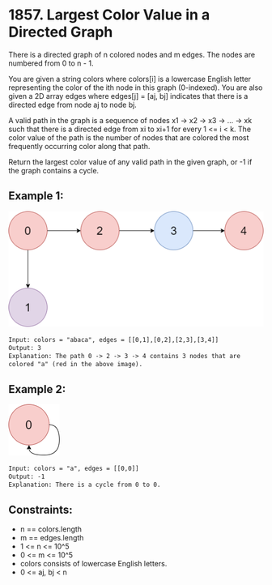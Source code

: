 # 1857. Largest Color Value in a Directed Graph

There is a directed graph of n colored nodes and m edges. The nodes are numbered from 0 to n - 1.

You are given a string colors where colors[i] is a lowercase English letter representing the color of the ith node in this graph (0-indexed). You are also given a 2D array edges where edges[j] = [aj, bj] indicates that there is a directed edge from node aj to node bj.

A valid path in the graph is a sequence of nodes x1 -> x2 -> x3 -> ... -> xk such that there is a directed edge from xi to xi+1 for every 1 <= i < k. The color value of the path is the number of nodes that are colored the most frequently occurring color along that path.

Return the largest color value of any valid path in the given graph, or -1 if the graph contains a cycle.

## Example 1:

![Example 1](./images/ex1.png)

```
Input: colors = "abaca", edges = [[0,1],[0,2],[2,3],[3,4]]
Output: 3
Explanation: The path 0 -> 2 -> 3 -> 4 contains 3 nodes that are colored "a" (red in the above image).
```

## Example 2:

![Example 2](./images/ex2.png)

```
Input: colors = "a", edges = [[0,0]]
Output: -1
Explanation: There is a cycle from 0 to 0.
```

## Constraints:

- n == colors.length
- m == edges.length
- 1 <= n <= 10^5
- 0 <= m <= 10^5
- colors consists of lowercase English letters.
- 0 <= aj, bj < n
